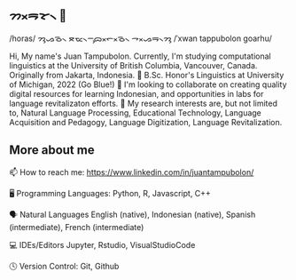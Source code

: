 ## ᯂᯬᯒᯘ᯲ 👋
/horas/
ᯂᯮᯀᯉ᯲ ᯖᯔ᯲ᯇᯮᯅᯬᯞᯬᯉ᯲ ᯎᯬᯀᯒ᯲ᯂᯮ 
/ˈxwan tappubolon goarhu/

Hi, 
My name's Juan Tampubolon. Currently, I'm studying computational linguistics at the University of British Columbia, Vancouver, Canada. Originally from Jakarta, Indonesia.
🏫 B.Sc. Honor's Linguistics at University of Michigan, 2022 (Go Blue!)
👯 I'm looking to collaborate on creating quality digital resources for learning Indonesian, and opportunities in labs for language revitalizaton efforts.
🔭 My research interests are, but not limited to, Natural Language Processing, Educational Technology, Language Acquisition and Pedagogy, Language Digitization, Language Revitalization.

More about me
---
📫 How to reach me: https://www.linkedin.com/in/juantampubolon/

🖥️ Programming Languages:
Python, R, Javascript, C++

🗣️ Natural Languages
English (native), Indonesian (native), Spanish (intermediate), French (intermediate)

💻 IDEs/Editors
Jupyter, Rstudio, VisualStudioCode

🕓 Version Control:
Git, Github
<!--
**Tjuan-PER/Tjuan-PER** is a ✨ _special_ ✨ repository because its `README.md` (this file) appears on your GitHub profile.

Here are some ideas to get you started:

- 🔭 I’m currently working on ...
- 🌱 I’m currently learning ...
- 👯 I’m looking to collaborate on ...
- 🤔 I’m looking for help with ...
- 💬 Ask me about ...
- 📫 How to reach me: ...
- 😄 Pronouns: ...
- ⚡ Fun fact: ...
-->
